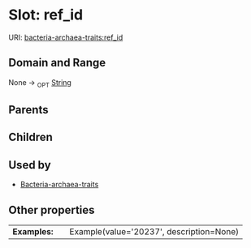 
# Slot: ref_id




URI: [bacteria-archaea-traits:ref_id](https://w3id.org/bacteria-archaea-traitsref_id)


## Domain and Range

None ->  <sub>OPT</sub> [String](types/String.md)

## Parents


## Children


## Used by

 * [Bacteria-archaea-traits](Bacteria-archaea-traits.md)

## Other properties

|  |  |  |
| --- | --- | --- |
| **Examples:** | | Example(value='20237', description=None) |

